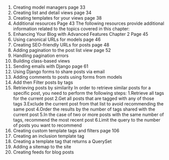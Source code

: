 1. Creating model managers page 33
2. Creating list and detail views page 34
3. Creating templates for your views page 38
4. Additional resources Page 43
   The following resources provide additional information related to the topics covered in this chapter:
5. Enhancing Your Blog with Advanced Features
   Chapter 2 Page 45
6. Using canonical URLs for models page 46
7. Creating SEO-friendly URLs for posts page 48
8. Adding pagination to the post list view page 52
9. Handling pagination errors
10. Building class-based views
11. Sending emails with Django page 61  
12. Using Django forms to share posts via email
13. Adding comments to posts using forms from models
14. Add then Filter posts by tags 
15. Retrieving posts by similarity
In order to retrieve similar posts for a specific post, you need to perform the following steps:
1.Retrieve all tags for the current post
2.Get all posts that are tagged with any of those tags
3.Exclude the current post from that list to avoid recommending the same post
4.Order the results by the number of tags shared with the current post
5.In the case of two or more posts with the same number of tags, recommend the most recent post
6.Limit the query to the number of posts you want to recommend
16. Creating custom template tags and filters page 106
17. Creating an inclusion template tag
18. Creating a template tag that returns a QuerySet
19. Adding a sitemap to the site
20. Creating feeds for blog posts